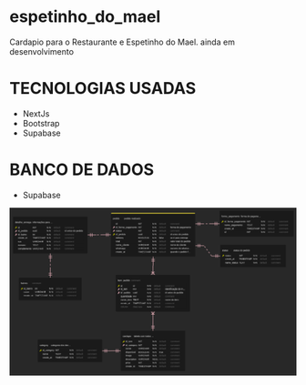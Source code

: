 # espetinho_do_mael
Cardapio para o Restaurante e Espetinho do Mael. ainda em desenvolvimento 


# TECNOLOGIAS USADAS
* NextJs
* Bootstrap
* Supabase


# BANCO DE DADOS
* Supabase

![alt text](https://github.com/raesjulio/espetinho_do_mael/blob/c8cbd74ab087acc7b174f4a52dfff84adaf8ec86/imgensApp/shemaDB.png)
